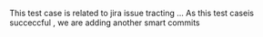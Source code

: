 This test case is related to jira issue tracting ...
As this test caseis succeccful , we are adding another smart commits
